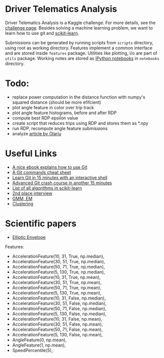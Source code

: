 # Driver Telematics Analysis
Driver Telematics Analysis is a Kaggle challenge. For more details, see the [challenge page](http://www.kaggle.com/c/axa-driver-telematics-analysis/data). Besides solving a machine learning problem, we want to learn how to use git and [scikit-learn](http://scikit-learn.org/stable/).

Submissions can be generated by running scripts from ``scripts`` directory, using root as working directory. Features implement a common interface and are stored inside ``features`` package. Utilities like plotting, i/o are part of ``utils`` package. Working notes are stored as [IPython notebooks](http://nbviewer.ipython.org) in ``notebooks`` directory.

# Todo:
- replace power computation in the distance function with numpy's squared distance (should be more efifcient)
- plot angle feature in color over trip track
- plot angle feature histograms, before and after RDP
- compute best RDP epsilon value
- create script that reduces trips using RDP and stores them as *.npy
- run RDP, recompute angle feature submissions
- analyze [article by Olariu](http://webmining.olariu.org/kaggle-driver-telematics/)

# Useful Links
- [A nice ebook explains how to use Git](http://www.git-tower.com/learn/ebook/command-line/introduction)
- [A Git commands cheat sheet](http://www.git-tower.com/blog/git-cheat-sheet/)
- [Learn Git in 15 minutes with an interactive shell](https://try.github.io/levels/1/challenges/1)
- [Advanced Git crash course in another 15 minutes](http://gitreal.codeschool.com/enroll)
- [List of all algorithms in scikit-learn](http://scikit-learn.org/dev/user_guide.html)
- [2nd place interview](http://blog.kaggle.com/2015/04/20/axa-winners-interview-learning-telematic-fingerprints-from-gps-data/)
- [GMM, EM](http://en.wikipedia.org/wiki/Expectation%E2%80%93maximization_algorithm)
- [Clustering](http://scikit-learn.org/stable/modules/clustering.html#hierarchical-clustering)

# Scientific papers
- [Elliptic Envelope](http://www.geo.upm.es/postgrado/CarlosLopez/papers/FastAlgMCD99.pdf)

Features:
- AccelerationFeature(10, 31, True, np.median),
- AccelerationFeature(30, 51, True, np.median),
- AccelerationFeature(50, 71, True, np.median),
- AccelerationFeature(5, 130, True, np.median),
- AccelerationFeature(10, 31, True, np.mean),
- AccelerationFeature(30, 51, True, np.mean),
- AccelerationFeature(50, 71, True, np.mean),
- AccelerationFeature(5, 130, True, np.mean),
- AccelerationFeature(10, 31, False, np.median),
- AccelerationFeature(30, 51, False, np.median),
- AccelerationFeature(50, 71, False, np.median),
- AccelerationFeature(5, 130, False, np.median),
- AccelerationFeature(10, 31, False, np.mean),
- AccelerationFeature(30, 51, False, np.mean),
- AccelerationFeature(50, 71, False, np.mean),
- AccelerationFeature(5, 130, False, np.mean),
- AngleFeature(0, np.mean),
- AngleFeature(1, np.mean),
- SpeedPercentile(5),
